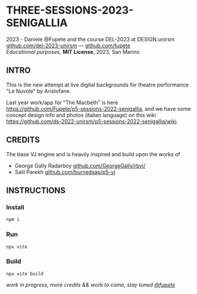 # THREE-SESSIONS-2023-SENIGALLIA
2023 - Daniele @Fupete and the course DEL-2023 at DESIGN.unirsm  
[github.com/del-2023-unirsm](https://github.com/del-2023-unirsm) — [github.com/fupete](https://github.com/fupete)  
_Educational purposes_, __MIT License__, 2023, San Marino  

## INTRO
This is the new attempt at live digital backgrounds for theatre performance "Le Nuvole" by Aristofane.  

Last year work/app for "The Macbeth" is here https://github.com/Fupete/p5-sessions-2022-senigallia, and we have some concept design info and photos (italian language) on this wiki https://github.com/ds-2022-unirsm/p5-sessions-2022-senigallia/wiki.

##  CREDITS
The base VJ engine and is heavily inspired and build upon the works of 
- George Gally Radarboy [github.com/GeorgeGally/rbvj/](https://github.com/GeorgeGally/rbvj/)
- Salil Parekh [github.com/burnedsap/p5-vj](https://github.com/burnedsap/p5-vj)

## INSTRUCTIONS

### Install
```
npm i
```
### Run
```
npx vite
```
### Build
```
npx vite build
```

_work in progress, more credits && work to come, stay tuned [@fupete](https://twitter.com/fupete)_
